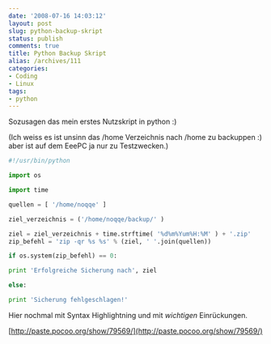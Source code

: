 ```yaml
---
date: '2008-07-16 14:03:12'
layout: post
slug: python-backup-skript
status: publish
comments: true
title: Python Backup Skript
alias: /archives/111
categories:
- Coding
- Linux
tags:
- python
---
```


Sozusagen das mein erstes Nutzskript in python :)

(Ich weiss es ist unsinn das /home Verzeichnis nach /home zu backuppen :) aber ist auf dem EeePC ja nur zu Testzwecken.)

``` python
#!/usr/bin/python

import os

import time

quellen = [ '/home/noqqe' ]

ziel_verzeichnis = ('/home/noqqe/backup/' )

ziel = ziel_verzeichnis + time.strftime( '%d%m%Yum%H:%M' ) + '.zip'
zip_befehl = 'zip -qr %s %s' % (ziel, ' '.join(quellen))

if os.system(zip_befehl) == 0:

print 'Erfolgreiche Sicherung nach', ziel

else:

print 'Sicherung fehlgeschlagen!'
```

Hier nochmal mit Syntax Highlightning und mit _wichtigen_ Einrückungen.

[http://paste.pocoo.org/show/79569/](http://paste.pocoo.org/show/79569/)
